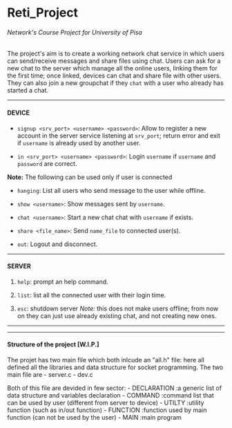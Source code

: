 # Reti_Project
###### Network's Course Project for _University of Pisa_
The project's aim is to create a working network chat service in which users can send/receive messages and share files using chat.
Users can ask for a new chat to the server which manage all the online users, linking them for the first time; once linked, devices can chat and share file with other users. They can also join a new groupchat if they `chat` with a user who already has started a chat. 

---

#### DEVICE 

* `signup <srv_port> <username> <password>`: Allow to register a new account in the server service listening at `srv_port`; return error and exit if `username` is already used by another user.


* `in <srv_port> <username> <password>`: Login `username` if `username` and `password` are correct.

**Note:** The following can be used only if user is connected

* `hanging`: List all users who send message to the user while offline.


* `show <username>`: Show messages sent by `username`.

* `chat <username>`: Start a new chat chat with `username` if exists.

* `share <file_name>`: Send `name_file` to connected user(s).

* `out`: Logout and disconnect.

---

#### SERVER

1. `help`: prompt an help command.

2. `list`: list all the connected user with their login time.

3. `esc`: shutdown server
_Note:_ this does not make users offline; from now on they can just use already existing chat, and not creating new ones.

---
---
#### Structure of the project [W.I.P.]
The projet has two main file which both inlcude an "all.h" file: here all defined all the libraries and data structure for socket programming.
The two main file are
    - server.c 
    - dev.c

Both of this file are devided in few sector:
    - DECLARATION   :a generic list of data structure and variables declaration
    - COMMAND       :command list that can be used by user (different from server to device)
    - UTILTY        :utility function (such as in/out function)
    - FUNCTION      :function used by main function (can not be used by the user)
    - MAIN          :main program

